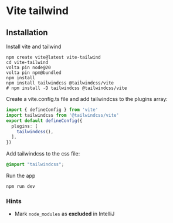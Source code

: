 # Vite tailwind

## Installation

Install vite and tailwind

```shell
npm create vite@latest vite-tailwind
cd vite-tailwind
volta pin node@20
volta pin npm@bundled
npm install
npm install tailwindcss @tailwindcss/vite
# npm install -D tailwindcss @tailwindcss/vite
```

Create a vite.config.ts file and add tailwindcss to the plugins array:

```ts
import { defineConfig } from 'vite'
import tailwindcss from '@tailwindcss/vite'
export default defineConfig({
  plugins: [
    tailwindcss(),
  ],
})
```

Add tailwindcss to the css file:

```css
@import "tailwindcss";
```

Run the app

```shell
npm run dev
```

### Hints

- Mark `node_modules` as **excluded** in IntelliJ
